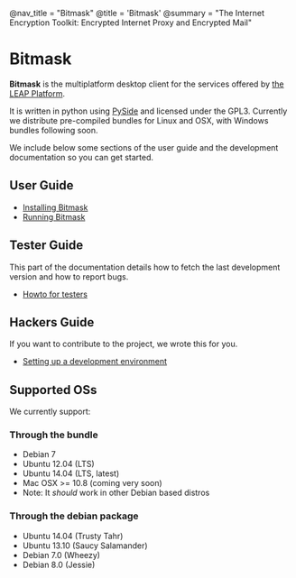 @nav_title = "Bitmask"
@title = 'Bitmask'
@summary = "The Internet Encryption Toolkit: Encrypted Internet Proxy and Encrypted Mail"

Bitmask
=======

**Bitmask** is the multiplatform desktop client for the services offered by [the LEAP Platform](platform).

It is written in python using [PySide](http://qt-project.org/wiki/PySide) and licensed under the GPL3. Currently we distribute pre-compiled bundles for Linux and OSX, with Windows bundles following soon.

We include below some sections of the user guide and the development documentation so you can get started.

User Guide
----------
* [Installing Bitmask](client/user-install)
* [Running Bitmask](client/user-running)

Tester Guide
------------

This part of the documentation details how to fetch the last development version and how to report bugs.

* [Howto for testers](client/testers-howto)

Hackers Guide
-------------

If you want to contribute to the project, we wrote this for you.

* [Setting up a development environment](client/dev-environment)


<!--
* [Running latest code](client/bleeding-edge)
* [Getting started with development](client/dev-guide)
* [Configuration](client/configuration)
* [Client API](client/client-api) -->


Supported OSs
-------------

We currently support:

### Through the bundle

* Debian 7
* Ubuntu 12.04 (LTS)
* Ubuntu 14.04 (LTS, latest)
* Mac OSX >= 10.8 (coming very soon)
* Note: It *should* work in other Debian based distros

### Through the debian package

* Ubuntu 14.04 (Trusty Tahr)
* Ubuntu 13.10 (Saucy Salamander)
* Debian 7.0 (Wheezy)
* Debian 8.0 (Jessie)

